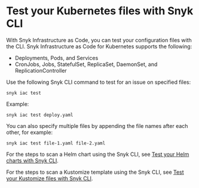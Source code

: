 # Test your Kubernetes files with Snyk CLI

With Snyk Infrastructure as Code, you can test your configuration files with the CLI. Snyk Infrastructure as Code for Kubernetes supports the following:

* Deployments, Pods, and Services
* CronJobs, Jobs, StatefulSet, ReplicaSet, DaemonSet, and ReplicationController

Use the following Snyk CLI command to test for an issue on specified files:

```
snyk iac test
```

Example:

```
snyk iac test deploy.yaml
```

You can also specify multiple files by appending the file names after each other, for example:

```
snyk iac test file-1.yaml file-2.yaml
```

For the steps to scan a Helm chart using the Snyk CLI, see [Test your Helm charts with Snyk CLI](test-your-helm-charts-with-snyk-cli.md).

For the steps to scan a Kustomize template using the Snyk CLI, see [Test your Kustomize files with Snyk CLI](test-your-kustomize-files-with-snyk-cli.md).
